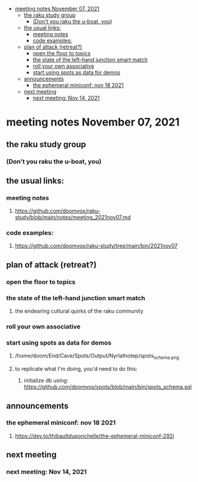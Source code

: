 - [meeting notes November 07, 2021](#org2264a04)
  - [the raku study group](#orgac9ad0d)
    - [(Don't you raku the u-boat, you)](#orgf9e0713)
  - [the usual links:](#orgfef3a2c)
    - [meeting notes](#orgdf3b7e0)
    - [code examples:](#orgbb3ec2b)
  - [plan of attack (retreat?)](#orgf0f8426)
    - [open the floor to topics](#org02ad724)
    - [the state of the left-hand junction smart match](#org0459470)
    - [roll your own associative](#org54e0293)
    - [start using spots as data for demos](#orgda78b69)
  - [announcements](#org42fc683)
    - [the ephemeral miniconf: nov 18 2021](#org3ca5c70)
  - [next meeting](#orgd2123a6)
    - [next meeting: Nov 14, 2021](#org80d938e)


<a id="org2264a04"></a>

# meeting notes November 07, 2021


<a id="orgac9ad0d"></a>

## the raku study group


<a id="orgf9e0713"></a>

### (Don't you raku the u-boat, you)


<a id="orgfef3a2c"></a>

## the usual links:


<a id="orgdf3b7e0"></a>

### meeting notes

1.  <https://github.com/doomvox/raku-study/blob/main/notes/meeting_2021nov07.md>


<a id="orgbb3ec2b"></a>

### code examples:

1.  <https://github.com/doomvox/raku-study/tree/main/bin/2021nov07>


<a id="orgf0f8426"></a>

## plan of attack (retreat?)


<a id="org02ad724"></a>

### open the floor to topics


<a id="org0459470"></a>

### the state of the left-hand junction smart match

1.  the endearing cultural quirks of the raku community


<a id="org54e0293"></a>

### roll your own associative


<a id="orgda78b69"></a>

### start using spots as data for demos

1.  /home/doom/End/Cave/Spots/Output/Nyrlathotep/spots<sub>schema.png</sub>

2.  to replicate what I'm doing, you'd need to do this:

    1.  initialize db using: <https://github.com/doomvox/spots/blob/main/bin/spots_schema.sql>


<a id="org42fc683"></a>

## announcements


<a id="org3ca5c70"></a>

### the ephemeral miniconf: nov 18 2021

1.  <https://dev.to/thibaultduponchelle/the-ephemeral-miniconf-292j>


<a id="orgd2123a6"></a>

## next meeting


<a id="org80d938e"></a>

### next meeting: Nov 14, 2021
